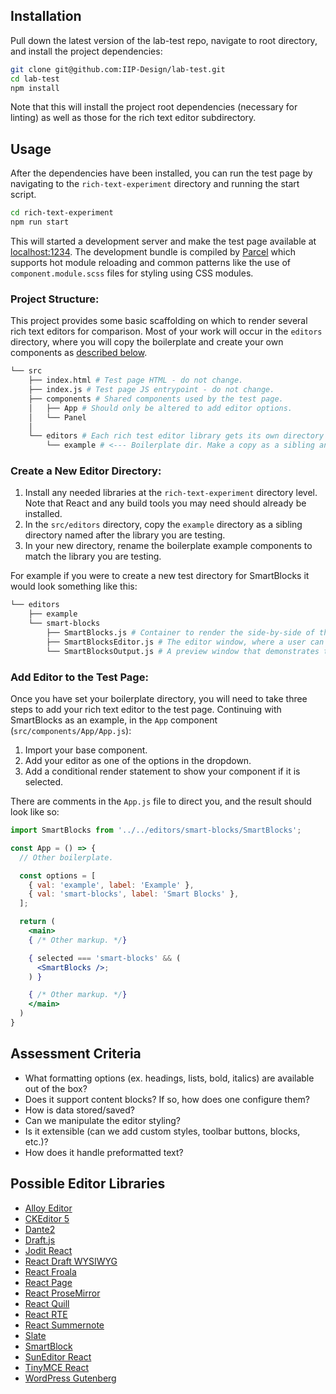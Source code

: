 ## Installation

Pull down the latest version of the lab-test repo, navigate to root directory, and install the project dependencies:

```bash
git clone git@github.com:IIP-Design/lab-test.git
cd lab-test
npm install
```

Note that this will install the project root dependencies (necessary for linting) as well as those for the rich text editor subdirectory.

## Usage

After the dependencies have been installed, you can run the test page by navigating to the `rich-text-experiment` directory and running the start script.

```bash
cd rich-text-experiment
npm run start
```

This will started a development server and make the test page available at [localhost:1234](http://localhost:1234). The development bundle is compiled by [Parcel](https://v2.parceljs.org/) which supports hot module reloading and common patterns like the use of `component.module.scss` files for styling using CSS modules.

### Project Structure:

This project provides some basic scaffolding on which to render several rich text editors for comparison. Most of your work will occur in the `editors` directory, where you will copy the boilerplate and create your own components as [described below](#create-a-new-editor-directory).

```bash
└── src
    ├── index.html # Test page HTML - do not change.
    ├── index.js # Test page JS entrypoint - do not change.
    ├── components # Shared components used by the test page.
    │   ├── App # Should only be altered to add editor options.
    │   └── Panel
    │
    └── editors # Each rich test editor library gets its own directory here.
        └── example # <--- Boilerplate dir. Make a copy as a sibling and put all your code there.
```

### Create a New Editor Directory:

1. Install any needed libraries at the `rich-text-experiment` directory level. Note that React and any build tools you may need should already be installed.
1. In the `src/editors` directory, copy the `example` directory as a sibling directory named after the library you are testing.
1. In your new directory, rename the boilerplate example components to match the library you are testing.

For example if you were to create a new test directory for SmartBlocks it would look something like this:

```bash
└── editors
    ├── example
    └── smart-blocks
        ├── SmartBlocks.js # Container to render the side-by-side of the rich text editor and the output window. State management should occur here.
        ├── SmartBlocksEditor.js # The editor window, where a user can input content.
        └── SmartBlocksOutput.js # A preview window that demonstrates the output of the editor.
```

### Add Editor to the Test Page:

Once you have set your boilerplate directory, you will need to take three steps to add your rich text editor to the test page. Continuing with SmartBlocks as an example, in the `App` component (`src/components/App/App.js`):

1. Import your base component.
1. Add your editor as one of the options in the dropdown.
1. Add a conditional render statement to show your component if it is selected.

There are comments in the `App.js` file to direct you, and the result should look like so:

```jsx
import SmartBlocks from '../../editors/smart-blocks/SmartBlocks';

const App = () => {
  // Other boilerplate.

  const options = [
    { val: 'example', label: 'Example' },
    { val: 'smart-blocks', label: 'Smart Blocks' },
  ];

  return (
    <main>
    { /* Other markup. */}

    { selected === 'smart-blocks' && (
      <SmartBlocks />;
    ) }

    { /* Other markup. */}
    </main>
  )
}
```

## Assessment Criteria

- What formatting options (ex. headings, lists, bold, italics) are available out of the box?
- Does it support content blocks? If so, how does one configure them?
- How is data stored/saved?
- Can we manipulate the editor styling?
- Is it extensible (can we add custom styles, toolbar buttons, blocks, etc.)?
- How does it handle preformatted text?

## Possible Editor Libraries

- [Alloy Editor](https://github.com/liferay/alloy-editor)
- [CKEditor 5](https://github.com/ckeditor/ckeditor5-react)
- [Dante2](https://github.com/michelson/dante2)
- [Draft.js](https://draftjs.org/)
- [Jodit React](https://github.com/jodit/jodit-react)
- [React Draft WYSIWYG](https://github.com/jpuri/react-draft-wysiwyg)
- [React Froala](https://github.com/froala/react-froala-wysiwyg)
- [React Page](https://github.com/react-page/react-page)
- [React ProseMirror](https://github.com/hubgit/react-prosemirror)
- [React Quill](https://github.com/zenoamaro/react-quill)
- [React RTE](https://github.com/sstur/react-rte)
- [React Summernote](https://github.com/summernote/react-summernote)
- [Slate](https://github.com/ianstormtaylor/slate)
- [SmartBlock](https://github.com/appleple/smartblock/)
- [SunEditor React](https://github.com/mkhstar/suneditor-react)
- [TinyMCE React](https://github.com/tinymce/tinymce-react)
- [WordPress Gutenberg](https://github.com/WordPress/gutenberg)

